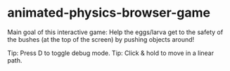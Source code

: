 # animated-physics-browser-game

Main goal of this interactive game: Help the eggs/larva get to the safety of the bushes (at the top of the screen) by pushing objects around!

Tip: Press D to toggle debug mode. 
Tip: Click & hold to move in a linear path.
